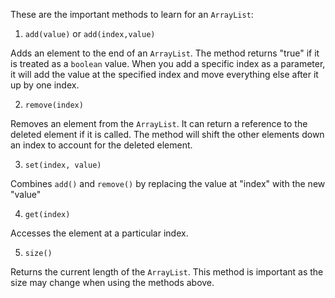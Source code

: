 These are the important methods to learn for an `ArrayList`:

1. `add(value)` or `add(index,value)`<br>

 Adds an element to the end of an `ArrayList`. The method returns "true" if it is treated as a `boolean` value. When you add a specific index as a parameter, it will add the value at the specified index and move everything else after it up by one index.
 
2. `remove(index)`<br>

 Removes an element from the `ArrayList`. It can return a reference to the deleted element if it is called. The method will shift the other elements down an index to account for the deleted element. 

3. `set(index, value)`<br>

 Combines `add()` and `remove()` by replacing the value at "index" with the new "value"

4. `get(index)`<br>

 Accesses the element at a particular index. 
 
5. `size()`<br>

 Returns the current length of the `ArrayList`. This method is important as the size may change when using the methods above.

